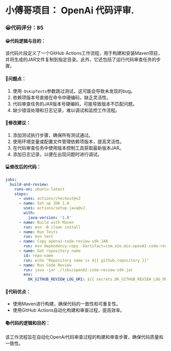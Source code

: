 # 小傅哥项目： OpenAi 代码评审.
### 😀代码评分：85
#### 😀代码逻辑与目的：
该代码片段定义了一个GitHub Actions工作流程，用于构建和安装Maven项目，并将生成的JAR文件复制到指定目录。此外，它还包括了运行代码审查任务的步骤。
#### 🤔问题点：
1. 使用`-DskipTests`参数跳过测试，这可能会导致未发现的bug。
2. 依赖项版本号直接在命令中硬编码，缺乏灵活性。
3. 代码审查任务的JAR版本号硬编码，可能导致版本不匹配问题。
4. 缺少错误处理和日志记录，难以调试和监控工作流程。
#### 🎯修改建议：
1. 添加测试执行步骤，确保所有测试通过。
2. 使用环境变量或配置文件管理依赖项版本，提高灵活性。
3. 在代码审查任务中使用版本控制工具获取最新版本JAR。
4. 添加日志记录，以便在出现问题时进行调试。
#### 💻修改后的代码：
```yaml
jobs:
  build-and-review:
    runs-on: ubuntu-latest
    steps:
      - uses: actions/checkout@v2
      - name: Set up JDK 1.8
        uses: actions/setup-java@v2
        with:
          java-version: '1.8'
      - name: Build with Maven
        run: mvn -B clean install
      - name: Run Tests
        run: mvn test
      - name: Copy openai-code-review-sdk JAR
        run: mvn dependency:copy -Dartifact=com.o2o.mix:openAI-code-review-sdk@{openai-code-review-sdk.version} -DoutputDirectory=./libs
      - name: Get repository name
        id: repo-name
        run: echo "Repository name is ${{ github.repository }}"
      - name: Run Code Review
        run: java -jar ./libs/openAI-code-review-sdk.jar
        env:
          DK_GITHUB_REVIEW_LOG_URI: ${{ secrets.DK_GITHUB_REVIEW_LOG_URI }}
```
#### 🌟代码优点：
- 使用Maven进行构建，确保代码的一致性和可重复性。
- 使用GitHub Actions自动化构建和审查过程，提高效率。
#### 📚代码的逻辑和目的：
该工作流程旨在自动化OpenAi代码审查过程的构建和审查步骤，确保代码质量和一致性。
